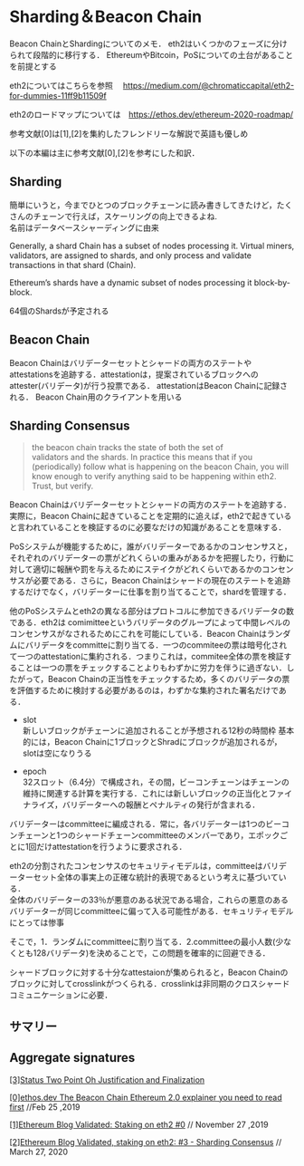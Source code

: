 # Sharding＆Beacon Chain
Beacon ChainとShardingについてのメモ．
eth2はいくつかのフェーズに分けられて段階的に移行する．
EthereumやBitcoin，PoSについての土台があることを前提とする

eth2についてはこちらを参照
　https://medium.com/@chromaticcapital/eth2-for-dummies-11ff9b11509f

eth2のロードマップについては　https://ethos.dev/ethereum-2020-roadmap/


参考文献[0]は[1],[2]を集約したフレンドリーな解説で英語も優しめ　

以下の本編は主に参考文献[0],[2]を参考にした和訳．
## Sharding
簡単にいうと，今までひとつのブロックチェーンに読み書きしてきたけど，たくさんのチェーンで行えば，スケーリングの向上できるよね.  
名前はデータベースシャーディングに由来  

Generally, a shard Chain has a subset of nodes processing it. Virtual miners, validators, are assigned to shards, and only process and validate transactions in that shard (Chain).

Ethereum’s shards have a dynamic subset of nodes processing it block-by-block.

64個のShardsが予定される

## Beacon Chain
Beacon Chainはバリデーターセットとシャードの両方のステートやattestationsを追跡する．attestationは，提案されているブロックへのattester(バリデータ)が行う投票である．
attestationはBeacon Chainに記録される．
Beacon Chain用のクライアントを用いる
## Sharding Consensus
  
> the beacon chain tracks the state of both the set of     
 validators and the shards. In practice this means that if you (periodically) follow what is happening on the beacon Chain, you will know enough to verify anything said to be happening within eth2. Trust, but verify.  
  
Beacon Chainはバリデーターセットとシャードの両方のステートを追跡する．実際に，Beacon Chainに起きていることを定期的に追えば，eth2で起きていると言われていることを検証するのに必要なだけの知識があることを意味する．  
  
PoSシステムが機能するために，誰がバリデーターであるかのコンセンサスと，それぞれのバリデーターの票がどれくらいの重みがあるかを把握したり，行動に対して適切に報酬や罰を与えるためにステイクがどれくらいであるかのコンセンサスが必要である．さらに，Beacon Chainはシャードの現在のステートを追跡するだけでなく，バリデーターに仕事を割り当てることで，shardを管理する．  
  
他のPoSシステムとeth2の異なる部分はプロトコルに参加できるバリデータの数である．eth2は comimitteeというバリデータのグループによって中間レベルのコンセンサスがなされるためにこれを可能にしている．Beacon Chainはランダムにバリデータをcommitteに割り当てる．一つのcommiteeの票は暗号化されて一つのattestationに集約される．つまりこれは，commitee全体の票を検証することは一つの票をチェックすることよりもわずかに労力を伴うに過ぎない．したがって，Beacon Chainの正当性をチェックするため，多くのバリデータの票を評価するために検討する必要があるのは，わずかな集約された署名だけである．  

 - slot    
 新しいブロックがチェーンに追加されることが予想される12秒の時間枠 
 基本的には，Beacon Chainに1ブロックとShradにブロックが追加されるが，slotは空になりうる

 - epoch     
 32スロット（6.4分）で構成され，その間，ビーコンチェーンはチェーンの維持に関連する計算を実行する．これには新しいブロックの正当化とファイナライズ，バリデーターへの報酬とペナルティの発行が含まれる．  
  
バリデーターはcommitteeに編成される．常に，各バリデーターは1つのビーコンチェーンと1つのシャードチェーンcommitteeのメンバーであり，エポックごとに1回だけattestationを行うように要求される．  
  
eth2の分割されたコンセンサスのセキュリティモデルは，committeeはバリデーターセット全体の事実上の正確な統計的表現であるという考えに基づいている．  
全体のバリデーターの33％が悪意のある状況である場合，これらの悪意のあるバリデーターが同じcommitteeに偏って入る可能性がある．セキュリティモデルにとっては惨事  
  
そこで，1．ランダムにcommitteeに割り当てる．2.committeeの最小人数(少なくとも128バリデータ)を決めることで，この問題を確率的に回避できる．  

シャードブロックに対する十分なattestaionが集められると，Beacon Chainのブロックに対してcrosslinkがつくられる．crosslinkは非同期のクロスシャードコミュニケーションに必要．

## サマリー
Aggregate signatures
 - 


[[3]Status Two Point Oh Justification and Finalization](https://our.status.im/two-point-oh-justification-and-finalization/)

[[0]ethos.dev The Beacon Chain Ethereum 2.0 explainer you need to read first](https://ethos.dev/beacon-Chain/) //Feb 25 ,2019

[[1]Ethereum Blog Validated: Staking on eth2 #0](https://blog.ethereum.org/2019/11/27/validated-staking-on-eth2-0/) // November 27 ,2019

[[2]Ethereum Blog Validated, staking on eth2: #3 - Sharding Consensus](https://blog.ethereum.org/2020/03/27/sharding-consensus/) // March 27, 2020
